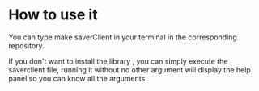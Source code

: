 # How to use it 

You can type make saverClient in your terminal in the corresponding repository.

If you don't want to install the library , you can simply execute the saverclient file, running it without no other argument will display the help panel so you can know all the arguments.
